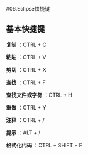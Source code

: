 #06.Eclipse快捷键

## 基本快捷键

 **复制** ：CTRL + C

 **粘贴** ：CTRL + V

 **剪切** ：CTRL + X
 
 **查找** ：CTRL + F
 
 **查找文件或字符** ：CTRL + H
 
 **重做** ：CTRL + Y
 
 **注释** ：CTRL + /
 
 **提示** ：ALT + /
 
 **格式化代码** ：CTRL + SHIFT + F


